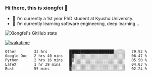 ### Hi there, this is xiongfei 👋


- 🔭 I’m currently a 1st year PhD student at Kyushu University.
- 🌱 I’m currently learning software engineering, deep learning...

<!--
**Toma62299781/Toma62299781** is a ✨ _special_ ✨ repository because its `README.md` (this file) appears on your GitHub profile.
Here are some ideas to get you started:
-->

![Xiongfei's GitHub stats](https://github-readme-stats.vercel.app/api?username=Toma62299781)


[![wakatime](https://wakatime.com/badge/user/9e8d5516-d162-43e7-9563-87295d455a71.svg)](https://wakatime.com/@9e8d5516-d162-43e7-9563-87295d455a71)

<!--START_SECTION:waka-->
```text
Other        33 hrs          ████████████████████░░░░░   79.92 % 
Google Doc   2 hrs 40 mins   █▓░░░░░░░░░░░░░░░░░░░░░░░   06.47 % 
Python       2 hrs 16 mins   █▒░░░░░░░░░░░░░░░░░░░░░░░   05.50 % 
LaTeX        1 hr 39 mins    █░░░░░░░░░░░░░░░░░░░░░░░░   04.03 % 
Rust         55 mins         ▓░░░░░░░░░░░░░░░░░░░░░░░░   02.24 % 
```
<!--END_SECTION:waka-->

